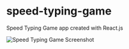 # speed-typing-game

Speed Typing Game app created with React.js

![Speed Typing Game Screenshot](https://i.imgur.com/XoSRVRG.jpg)
